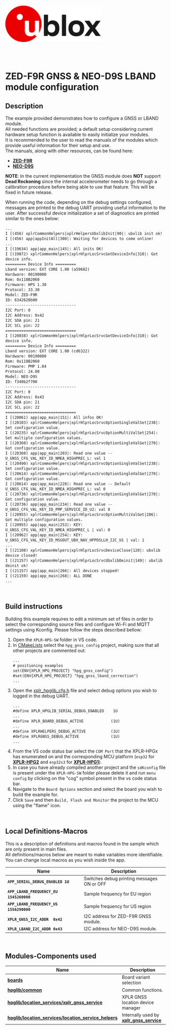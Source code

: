 ![u-blox](./../../../media/shared/logos/ublox_logo.jpg)

<br>
<br>

# ZED-F9R GNSS & NEO-D9S LBAND module configuration

## Description

The example provided demonstrates how to configure a GNSS or LBAND module.\
All needed functions are provided; a default setup considering current hardware setup function is available to easily initialize your modules.\
It is recommended to the user to read the manuals of the modules which provide useful information for their setup and use.\
The manuals, along with other resources, can be found here:
- **[ZED-F9R](https://www.u-blox.com/en/product/zed-f9r-module?legacy=Current#Documentation-&-resources)**
- **[NEO-D9S](https://www.u-blox.com/en/product/neo-d9s-series)**

**NOTE**: In the current implementation the GNSS module does **NOT** support **Dead Reckoning** since the internal accelerometer needs to go through a calibration procedure before being able to use that feature. This will be fixed in future release.

When running the code, depending on the debug settings configured, messages are printed to the debug UART providing useful information to the user. After successful device initialization a set of diagnostics are printed similar to the ones below:

```
...
I [(456) xplrCommonHelpers|xplrHelpersUbxlibInit|90|: ubxlib init ok!
I [(456) app|appInitAll|300|: Waiting for devices to come online!
...
I [(19634) app|app_main|145|: All inits OK!
I [(19872) xplrCommonHelpers|xplrHlprLocSrvcGetDeviceInfo|310|: Got device info.
========= Device Info =========
Lband version: EXT CORE 1.00 (a59682)
Hardware: 00190000
Rom: 0x118B2060
Firmware: HPS 1.30
Protocol: 33.30
Model: ZED-F9R
ID: 6342620b00
-------------------------------
I2C Port: 0
I2C Address: 0x42
I2C SDA pin: 21
I2C SCL pin: 22
===============================
I [(20038) xplrCommonHelpers|xplrHlprLocSrvcGetDeviceInfo|310|: Got device info.
========= Device Info =========
Lband version: EXT CORE 1.00 (cd6322)
Hardware: 00190000
Rom: 0x118B2060
Firmware: PMP 1.04
Protocol: 24.00
Model: NEO-D9S
ID: f340b2f700
-------------------------------
I2C Port: 0
I2C Address: 0x43
I2C SDA pin: 21
I2C SCL pin: 22
===============================
I [(20061) app|app_main|151|: All infos OK!
I [(20183) xplrCommonHelpers|xplrHlprLocSrvcOptionSingleValSet|238|: Set configuration value.
I [(20235) xplrCommonHelpers|xplrHlprLocSrvcOptionMultiValSet|254|: Set multiple configuration values.
I [(20360) xplrCommonHelpers|xplrHlprLocSrvcOptionSingleValGet|270|: Got configuration value.
I [(20360) app|app_main|203|: Read one value -- U_GNSS_CFG_VAL_KEY_ID_NMEA_HIGHPREC_L: val 1
I [(20490) xplrCommonHelpers|xplrHlprLocSrvcOptionSingleValSet|238|: Set configuration value.
I [(20614) xplrCommonHelpers|xplrHlprLocSrvcOptionSingleValGet|270|: Got configuration value.
I [(20614) app|app_main|220|: Read one value -- Default U_GNSS_CFG_VAL_KEY_ID_NMEA_HIGHPREC_L: val 0
I [(20736) xplrCommonHelpers|xplrHlprLocSrvcOptionSingleValGet|270|: Got configuration value.
I [(20736) app|app_main|234|: Read one value -- U_GNSS_CFG_VAL_KEY_ID_PMP_SERVICE_ID_U2: val 0
I [(20955) xplrCommonHelpers|xplrHlprLocSrvcOptionMultiValGet|286|: Got multiple configuration values.
I [(20955) app|app_main|253|: KEY: U_GNSS_CFG_VAL_KEY_ID_NMEA_HIGHPREC_L | val: 0
I [(20962) app|app_main|254|: KEY: U_GNSS_CFG_VAL_KEY_ID_MSGOUT_UBX_NAV_HPPOSLLH_I2C_U1 | val: 1
...
I [(21108) xplrCommonHelpers|xplrHlprLocSrvcDeviceClose|120|: ubxlib device closed!
I [(21157) xplrCommonHelpers|xplrHlprLocSrvcUbxlibDeinit|149|: ubxlib deinit ok!
I [(21157) app|app_main|266|: All devices stopped!
I [(21159) app|app_main|268|: ALL DONE
...
```
<br>

## Build instructions
Building this example requires to edit a minimum set of files in order to select the corresponding source files and configure Wi-Fi and MQTT settings using Kconfig.
Please follow the steps described bellow:

1. Open the `XPLR-HPG-SW` folder in VS code.
2. In [CMakeLists](./../../../CMakeLists.txt) select the `hpg_gnss_config` project, making sure that all other projects are commented out:
   ```
   ...
   # positioning examples
   set(ENV{XPLR_HPG_PROJECT} "hpg_gnss_config")
   #set(ENV{XPLR_HPG_PROJECT} "hpg_gnss_lband_correction")
   ...
   ```
3. Open the [xplr_hpglib_cfg.h](./../../../components/hpglib/xplr_hpglib_cfg.h) file and select debug options you wish to logged in the debug UART.
   ```
   ...
   #define XPLR_HPGLIB_SERIAL_DEBUG_ENABLED    1U
   ...
   #define XPLR_BOARD_DEBUG_ACTIVE            (1U)
   ...
   #define XPLRHELPERS_DEBUG_ACTIVE           (1U)
   #define XPLRGNSS_DEBUG_ACTIVE              (1U)
   ...
   ```
4. From the VS code status bar select the `COM Port` that the XPLR-HPGx has enumerated on and the corresponding MCU platform (`esp32` for **[XPLR-HPG2](https://www.u-blox.com/en/product/xplr-hpg-2)** and `esp32s3` for **[XPLR-HPG1](https://www.u-blox.com/en/product/xplr-hpg-1)**).
5. In case you have already compiled another project and the `sdKconfig` file is present under the `XPLR-HPG-SW` folder please delete it and run `menu config` by clicking on the "cog" symbol present in the vs code status bar.
6. Navigate to the `Board Options` section and select the board you wish to build the example for.
7. Click `Save` and then `Build, Flash and Monitor` the project to the MCU using the "flame" icon.
<br>

## Local Definitions-Macros
This is a description of definitions and macros found in the sample which are only present in main files.<br>
All definitions/macros below are meant to make variables more identifiable.<br>
You can change local macros as you wish inside the app.

Name | Description 
--- | --- 
**`APP_SERIAL_DEBUG_ENABLED 1U`** | Switches debug printing messages ON or OFF
**`APP_LBAND_FREQUENCY_EU  1545260000`** | Sample frequency for EU region
**`APP_LBAND_FREQUENCY_US  1556290000`** | Sample frequency for US region
**`XPLR_GNSS_I2C_ADDR  0x42`** | I2C address for ZED-F9R GNSS module.
**`XPLR_LBAND_I2C_ADDR 0x43`** | I2C address for NEO-D9S module.
<br>

## Modules-Components used

Name | Description 
--- | --- 
**[boards](./../../../components/boards)** | Board variant selection
**[hpglib/common](./../../../components/hpglib/src/common)** | Common functions.
**[hpglib/location_services/xplr_gnss_service](./../../../components/hpglib/src/location_service/gnss_service/)** | XPLR GNSS location device manager
**[hpglib/location_services/location_service_helpers](./../../../components/hpglib/src/location_service/location_service_helpers/)** | Internally used by **[xplr_gnss_service](./../../../components/hpglib/src/location_service/gnss_service/)**
